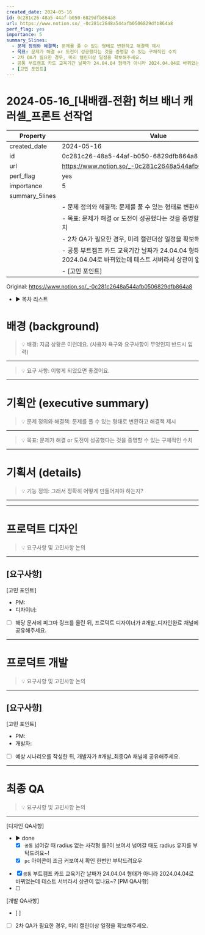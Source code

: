 ```yaml
---
created_date: 2024-05-16
id: 0c281c26-48a5-44af-b050-6829dfb864a8
url: https://www.notion.so/_-0c281c2648a544afb0506829dfb864a8
perf_flag: yes
importance: 5
summary_5lines:
  - 문제 정의와 해결책: 문제를 풀 수 있는 형태로 변환하고 해결책 제시
  - 목표: 문제가 해결 or 도전이 성공했다는 것을 증명할 수 있는 구체적인 수치
  - 2차 QA가 필요한 경우, 미리 캘린더상 일정을 확보해주세요.
  - 공통 부트캠프 카드 교육기간 날짜가 24.04.04 형태가 아니라 2024.04.04로 바뀌었는데 테스트 서버라서 상관이 없나요~?
  - [고민 포인트]
---
```


# 2024-05-16_[내배캠-전환] 허브 배너 캐러셀_프론트 선작업

| Property | Value |
| --- | --- |
| created_date | 2024-05-16 |
| id | 0c281c26-48a5-44af-b050-6829dfb864a8 |
| url | https://www.notion.so/_-0c281c2648a544afb0506829dfb864a8 |
| perf_flag | yes |
| importance | 5 |
| summary_5lines | |
|  | - 문제 정의와 해결책: 문제를 풀 수 있는 형태로 변환하고 해결책 제시 |
|  | - 목표: 문제가 해결 or 도전이 성공했다는 것을 증명할 수 있는 구체적인 수치 |
|  | - 2차 QA가 필요한 경우, 미리 캘린더상 일정을 확보해주세요. |
|  | - 공통 부트캠프 카드 교육기간 날짜가 24.04.04 형태가 아니라 2024.04.04로 바뀌었는데 테스트 서버라서 상관이 없나요~? |
|  | - [고민 포인트] |

Original: https://www.notion.so/_-0c281c2648a544afb0506829dfb864a8

- ▶ 목차 리스트

#  배경 (background)
> 💡 배경: 지금 상황은 이런데요. (사용자 욕구와 요구사항이 무엇인지 반드시 입력)

  ---
> 💡 요구 사항: 이렇게 되었으면 좋겠어요. 

  ---

#  기획안 (executive summary)
> 💡 문제 정의와 해결책: 문제를 풀 수 있는 형태로 변환하고 해결책 제시

  ---
> 💡 목표: 문제가 해결 or 도전이 성공했다는 것을 증명할 수 있는 구체적인 수치

  ---

#  기획서 (details)
> 💡 기능 정의: 그래서 정확히 어떻게 만들어져야 하는지?

  ---

---

#  프로덕트 디자인
> 💡 요구사항 및 고민사항 논의

  ---
  [요구사항]
  - 
  [고민 포인트]
  - PM:
  - 디자이너: 
  - [ ] 해당 문서에 피그마 링크를 올린 뒤, 프로덕트 디자이너가 #개발_디자인완료 채널에 공유해주세요.

---

#  프로덕트 개발
> 💡 요구사항 및 고민사항 논의

  ---
  [요구사항]
  - 
  [고민 포인트]
  - PM:
  - 개발자: 
  - [ ] 예상 시나리오를 작성한 뒤, 개발자가 #개발_최종QA 채널에 공유해주세요.

---

#  최종 QA
> 💡 요구사항 및 고민사항 논의

  ---
  [디자인 QA사항]
  - ▶ done
    - [x] `공통` 넘어갈 때 radius 없는 사각형 틀?이 보여서 넘어갈 때도 radius 유지를 부탁드려요~!
    - [x] `pc` 아이콘이 조금 커보여서 확인 한번만 부탁드려요우
  - [x] `공통` 부트캠프 카드 교육기간 날짜가 24.04.04 형태가 아니라 2024.04.04로 바뀌었는데 테스트 서버라서 상관이 없나요~?
  [PM QA사항]
  - [ ] 
  [개발 QA사항]
  - [ ] 
  - [ ] 2차 QA가 필요한 경우, 미리 캘린더상 일정을 확보해주세요.
